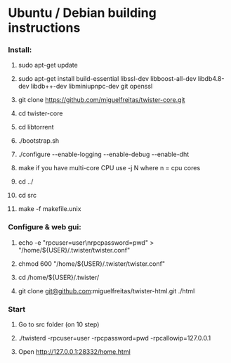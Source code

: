 Ubuntu / Debian building instructions 
====================================

### Install:

1) sudo apt-get update

2) sudo apt-get install build-essential libssl-dev libboost-all-dev libdb4.8-dev libdb++-dev libminiupnpc-dev git openssl

3) git clone https://github.com/miguelfreitas/twister-core.git

4) cd twister-core 

5) cd libtorrent

6) ./bootstrap.sh

7) ./configure --enable-logging --enable-debug --enable-dht

8) make if you have multi-core CPU use -j N where n = cpu cores

9) cd ../

10) cd src

11) make -f makefile.unix

### Configure & web gui:
1) echo -e "rpcuser=user\nrpcpassword=pwd" > "/home/${USER}/.twister/twister.conf"

2) chmod 600 "/home/${USER}/.twister/twister.conf"

3) cd /home/${USER}/.twister/

4) git clone git@github.com:miguelfreitas/twister-html.git ./html

### Start
1) Go to src folder (on 10 step) 

2) ./twisterd -rpcuser=user -rpcpassword=pwd -rpcallowip=127.0.0.1

3) Open http://127.0.0.1:28332/home.html
